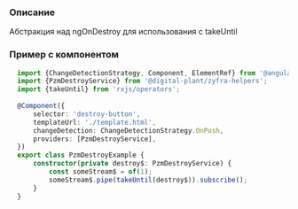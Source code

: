 ### Описание
Абстракция над ngOnDestroy для использования с takeUntil

### Пример с компонентом
```typescript
  import {ChangeDetectionStrategy, Component, ElementRef} from '@angular/core';
  import {PzmDestroyService} from '@digital-plant/zyfra-helpers';
  import {takeUntil} from 'rxjs/operators';
  
  @Component({
      selector: 'destroy-button',
      templateUrl: './template.html',
      changeDetection: ChangeDetectionStrategy.OnPush,
      providers: [PzmDestroyService],
  })
  export class PzmDestroyExample {
      constructor(private destroy$: PzmDestroyService) {
          const someStream$ = of(1);
          someStream$.pipe(takeUntil(destroy$)).subscribe();
      }
  }
```
